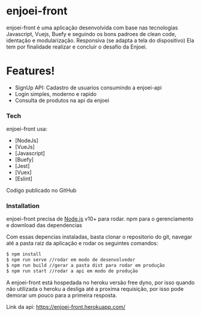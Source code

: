 # enjoei-front

enjoei-front é uma aplicação desenvolvida com base nas tecnologias Javascript, Vuejs, Buefy e seguindo os bons padroes de clean code, identação e modularização. Responsiva (se adapta a tela do dispositivo) Ela tem por finalidade realizar e concluir o desafio da Enjoei.

# Features!
  - SignUp API: Cadastro de usuarios consumindo a enjoei-api
  - Login simples, moderno e rapido
  - Consulta de produtos na api da enjoei
  
  
### Tech

enjoei-front usa:

* [NodeJs]
* [VueJs]
* [Javascript]
* [Buefy]
* [Jest]
* [Vuex]
* [Eslint]

Codigo publicado no GitHub

### Installation

enjoei-front precisa de [Node.js](https://nodejs.org/) v10+ para rodar.
npm para o gerenciamento e download das dependencias

Com essas depencias instaladas, basta clonar o repositorio do git, navegar até a pasta raiz da aplicação e rodar os seguintes comandos:

```sh
$ npm install
$ npm run serve //rodar em modo de desenvolvedor
$ npm run build //gerar a pasta dist para rodar em produção
$ npm run start //rodar a api em modo de produção
```

A enjoei-front está hospedada no heroku versão free dyno, por isso quando não utilizada o heroku a desliga até a proxima requisição, por isso pode demorar um pouco para a primeira resposta.

Link da api: https://enjoei-front.herokuapp.com/
